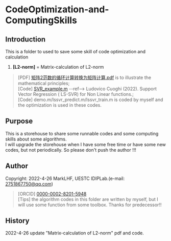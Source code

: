 # CodeOptimization-and-ComputingSkills

## Introduction
This is a folder to used to save some skill of code optimization and calculation
1. **[L2-norm]** = Matrix-calculation of L2-norm  
>[PDF] [矩阵2范数的循环计算转换为矩阵计算.pdf](https://github.com/wcs7846/CodeOptimization-and-ComputingSkills/blob/main/Matrix-calculation%20of%20L2-norm/%E7%9F%A9%E9%98%B52%E8%8C%83%E6%95%B0%E7%9A%84%E5%BE%AA%E7%8E%AF%E8%AE%A1%E7%AE%97%E8%BD%AC%E6%8D%A2%E4%B8%BA%E7%9F%A9%E9%98%B5%E8%AE%A1%E7%AE%97.pdf) is to illustrate the mathematical principles;   
>[Code] [SVR_example.m](https://www.mathworks.com/matlabcentral/fileexchange/73706-support-vector-regression-ls-svr-for-non-linear-functions) --ref--> Ludovico Cuoghi (2022). Support Vector Regression ( LS-SVR) for Non Linear functions.;  
>[Code] demo.m/lssvr_predict.m/lssvr_train.m is coded by myself and the optimization is used in these codes.   

## Purpose

This is a storehouse to share some runnable codes and some computing skills about some algorithms.  
I will upgrade the storehouse when I have some free time or have some new codes, but not periodically. So please don't push the author !!!

## Author

Copyright: 2022-4-26 MarkLHF, UESTC IDIPLab.(e-mail: 2751867750@qq.com)  
>[ORCID] [0000-0002-8201-5948](https://orcid.org/my-orcid?orcid=0000-0002-8201-5948)   
>[Tips] the algorithm codes in this folder are written by myself, but I will use some function from some toolbox. Thanks for predecessor!!

## History
2022-4-26  update "Matrix-calculation of L2-norm" pdf and code.     
